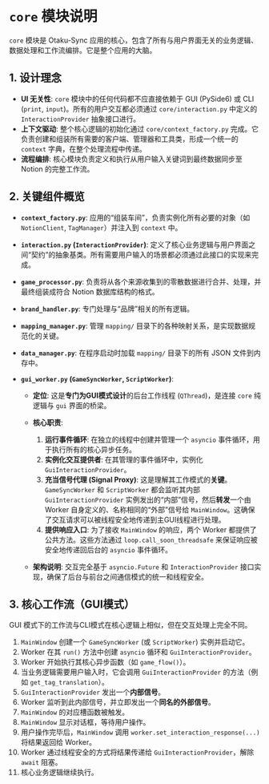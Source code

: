 # `core` 模块说明

`core` 模块是 Otaku-Sync 应用的核心，包含了所有与用户界面无关的业务逻辑、数据处理和工作流编排。它是整个应用的大脑。

## 1. 设计理念

- **UI 无关性**: `core` 模块中的任何代码都不应直接依赖于 GUI (PySide6) 或 CLI (`print`, `input`)。所有的用户交互都必须通过 `core/interaction.py` 中定义的 `InteractionProvider` 抽象接口进行。
- **上下文驱动**: 整个核心逻辑的初始化通过 `core/context_factory.py` 完成。它负责创建和组装所有需要的客户端、管理器和工具类，形成一个统一的 `context` 字典，在整个处理流程中传递。
- **流程编排**: 核心模块负责定义和执行从用户输入关键词到最终数据同步至 Notion 的完整工作流。

## 2. 关键组件概览

- **`context_factory.py`**: 应用的“组装车间”，负责实例化所有必要的对象（如 `NotionClient`, `TagManager`）并注入到 `context` 中。

- **`interaction.py` (`InteractionProvider`)**: 定义了核心业务逻辑与用户界面之间“契约”的抽象基类。所有需要用户输入的场景都必须通过此接口的实现来完成。

- **`game_processor.py`**: 负责将从各个来源收集到的零散数据进行合并、处理，并最终组装成符合 Notion 数据库结构的格式。

- **`brand_handler.py`**: 专门处理与“品牌”相关的所有逻辑。

- **`mapping_manager.py`**: 管理 `mapping/` 目录下的各种映射关系，是实现数据规范化的关键。

- **`data_manager.py`**: 在程序启动时加载 `mapping/` 目录下的所有 JSON 文件到内存中。

- **`gui_worker.py` (`GameSyncWorker`, `ScriptWorker`)**: 
    - **定位**: 这是**专门为GUI模式设计**的后台工作线程 (`QThread`)，是连接 `core` 纯逻辑与 `gui` 界面的桥梁。
    - **核心职责**: 
        1.  **运行事件循环**: 在独立的线程中创建并管理一个 `asyncio` 事件循环，用于执行所有的核心异步任务。
        2.  **实例化交互提供者**: 在其管理的事件循环中，实例化 `GuiInteractionProvider`。
        3.  **充当信号代理 (Signal Proxy)**: 这是理解其工作模式的**关键**。`GameSyncWorker` 和 `ScriptWorker` 都会监听其内部 `GuiInteractionProvider` 实例发出的“内部”信号，然后**转发**一个由 Worker 自身定义的、名称相同的“外部”信号给 `MainWindow`。这确保了交互请求可以被线程安全地传递到主GUI线程进行处理。
        4.  **提供响应入口**: 为了接收 `MainWindow` 的响应，两个 Worker 都提供了公共方法。这些方法通过 `loop.call_soon_threadsafe` 来保证响应被安全地传递回后台的 `asyncio` 事件循环。

    - **架构说明**:
        交互完全基于 `asyncio.Future` 和 `InteractionProvider` 接口实现，确保了后台与前台之间通信模式的统一和线程安全。

## 3. 核心工作流（GUI模式）

GUI 模式下的工作流与CLI模式在核心逻辑上相似，但在交互处理上完全不同。

1.  `MainWindow` 创建一个 `GameSyncWorker` (或 `ScriptWorker`) 实例并启动它。
2.  Worker 在其 `run()` 方法中创建 `asyncio` 循环和 `GuiInteractionProvider`。
3.  Worker 开始执行其核心异步函数（如 `game_flow()`）。
4.  当业务逻辑需要用户输入时，它会调用 `GuiInteractionProvider` 的方法（例如 `get_tag_translation`）。
5.  `GuiInteractionProvider` 发出一个**内部信号**。
6.  Worker 监听到此内部信号，并立即发出一个**同名的外部信号**。
7.  `MainWindow` 的对应槽函数被触发。
8.  `MainWindow` 显示对话框，等待用户操作。
9.  用户操作完毕后，`MainWindow` 调用 `worker.set_interaction_response(...)` 将结果返回给 Worker。
10. Worker 通过线程安全的方式将结果传递给 `GuiInteractionProvider`，解除 `await` 阻塞。
11. 核心业务逻辑继续执行。